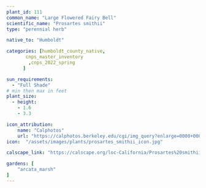 ```yaml
---
plant_id: 111
common_name: "Large Flowered Fairy Bell"
scientific_name: "Prosartes smithii"
type: "perennial herb"

native_to: "Humboldt"

categories: [humboldt_county_native,
       cnps_master_inventory
        ,cnps_2022_spring
      ]

sun_requirements:
  - "Full Shade"
# min then max in feet
plant_size:
  - height: 
    - 1.6
    - 3.3

icon_attribution: 
    name: "Calphotos"
    url: "https://calphotos.berkeley.edu/cgi/img_query?enlarge=0000+0000+0812+1492" 
icon:  "/assets/images/plants/prosartes_smithii_icon.jpg"

calscape_link: "https://calscape.org/loc-California/Prosartes%20smithii%20(Large%20Flowered%20Fairy%20Bell)"

gardens: [ 
    "arcata_marsh"
]
---
```


